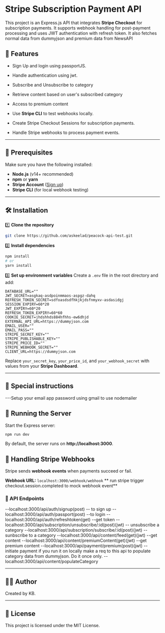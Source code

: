 # Stripe Subscription Payment API

This project is an Express.js API that integrates **Stripe Checkout** for subscription payments. It supports webhook handling for post-payment processing and uses JWT authentication with refresh token. It also fetches normal data from dummyjson and premium data from NewsAPI

## 🚀 Features

- Sign Up and login using passportJS.
- Handle authentication using jwt.

- Subscribe and Unsubscribe to category
- Retrieve content based on user's subscribed category
- Access to premium content

- Use **Stripe CLI** to test webhooks locally.
- Create Stripe Checkout Sessions for subscription payments.
- Handle Stripe webhooks to process payment events.

---

## 📌 Prerequisites

Make sure you have the following installed:

- **Node.js** (v14+ recommended)
- **npm** or **yarn**
- **Stripe Account** ([Sign up](https://stripe.com))
- **Stripe CLI** (for local webhook testing)

---

## 🛠️ Installation

1️⃣ **Clone the repository**

```sh
git clone https://github.com/askeelad/peacock-api-test.git
```

2️⃣ **Install dependencies**

```sh
npm install
# or
yarn install
```

3️⃣ **Set up environment variables**
Create a `.env` file in the root directory and add:

```env
DATABASE_URL=""
JWT_SECRET=asgkaq-asdpoinmmaos-aspgz-dahq
REFRESH_TOKEN_SECRET=sdfoasdsdfhkjkjdsfnmyxv-asdasidgj
SESSION_EXPIRY=60*20
JWT_EXPIRY=60*20
REFRESH_TOKEN_EXPIRY=60*60
COOKIE_SECRET=jhdshhds884hfhhs-ew6dhjd
EXTERNAL_API_URL=https://dummyjson.com
EMAIL_USER=""
EMAIL_PASS=""
STRIPE_SECRET_KEY=""
STRIPE_PUBLISHABLE_KEY=""
STRIPE_PRICE_ID=""
STRIPE_WEBHOOK_SECRET=""
CLIENT_URL=https://dummyjson.com
```

Replace `your_secret_key`, `your_price_id`, and `your_webhook_secret` with values from your **Stripe Dashboard**.

---

## 🚦 Special instructions

---Setup your email app password using gmail to use nodemailer

## 🚦 Running the Server

Start the Express server:

```sh
npm run dev
```

By default, the server runs on **http://localhost:3000**.

## 🔔 Handling Stripe Webhooks

Stripe sends **webhook events** when payments succeed or fail.

**Webhook URL:** `localhost:3000/webhook/webhook`
** run stripe trigger checkout.session.completed to mock webhook event**

### 📌 API Endpoints

--localhost:3000/api/auth/signup(post) -- to sign up
--localhost:3000/api/auth/passport(post) --to login
--localhost:3000/api/auth/refreshtoken(get) --get token
--localhost:3000/api/subscription/unsubscribe/:id(post)(jwt) -- unsubscribe a category
--localhost:3000/api/subscription/subscribe/:id(post)(jwt) --sunbscribe to a category
--localhost:3000/api/content/feed(get)(jwt) --get content
--localhost:3000/api/content/premiumContent(get)(jwt) --get premium content
--localhost:3000/api/payment/premium(post)(jwt) --initiate payment
if you run it on locally make a req to this api to populate category data from dummyjson. Do it once only.
--localhost:3000/api/content/populateCategory

---

## 👨‍💻 Author

Created by KB.

---

## 📜 License

This project is licensed under the MIT License.
